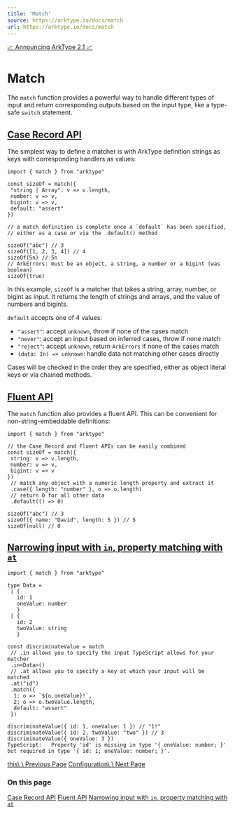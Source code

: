 ```yaml
---
title: 'Match'
source: https://arktype.io/docs/match
url: https://arktype.io/docs/match
---
```


[📈 Announcing ArkType 2.1 📈](https://arktype.io/docs/blog/2.1)

# Match

The `match` function provides a powerful way to handle different types of input and return corresponding outputs based
on the input type, like a type-safe `switch` statement.

## [Case Record API](https://arktype.io/docs/match#case-record-api)

The simplest way to define a matcher is with ArkType definition strings as keys with corresponding handlers as values:

```
import { match } from "arktype"

const sizeOf = match({
 "string | Array": v => v.length,
 number: v => v,
 bigint: v => v,
 default: "assert"
})

// a match definition is complete once a `default` has been specified,
// either as a case or via the .default() method

sizeOf("abc") // 3
sizeOf([1, 2, 3, 4]) // 4
sizeOf(5n) // 5n
// ArkErrors: must be an object, a string, a number or a bigint (was boolean)
sizeOf(true)
```

In this example, `sizeOf` is a matcher that takes a string, array, number, or bigint as input. It returns the length of
strings and arrays, and the value of numbers and bigints.

`default` accepts one of 4 values:

- `"assert"`: accept `unknown`, throw if none of the cases match
- `"never"`: accept an input based on inferred cases, throw if none match
- `"reject"`: accept `unknown`, return `ArkErrors` if none of the cases match
- `(data: In) => unknown`: handle data not matching other cases directly

Cases will be checked in the order they are specified, either as object literal keys or via chained methods.

## [Fluent API](https://arktype.io/docs/match#fluent-api)

The `match` function also provides a fluent API. This can be convenient for non-string-embeddable definitions:

```
import { match } from "arktype"

// the Case Record and Fluent APIs can be easily combined
const sizeOf = match({
 string: v => v.length,
 number: v => v,
 bigint: v => v
})
 // match any object with a numeric length property and extract it
 .case({ length: "number" }, o => o.length)
 // return 0 for all other data
 .default(() => 0)

sizeOf("abc") // 3
sizeOf({ name: "David", length: 5 }) // 5
sizeOf(null) // 0
```

## [Narrowing input with `in`, property matching with `at`](https://arktype.io/docs/match#narrowing-input-with-in-property-matching-with-at)

```
import { match } from "arktype"

type Data =
 | {
   id: 1
   oneValue: number
   }
 | {
   id: 2
   twoValue: string
   }

const discriminateValue = match
 // .in allows you to specify the input TypeScript allows for your matcher
 .in<Data>()
 // .at allows you to specify a key at which your input will be matched
 .at("id")
 .match({
  1: o => `${o.oneValue}!`,
  2: o => o.twoValue.length,
  default: "assert"
 })

discriminateValue({ id: 1, oneValue: 1 }) // "1!"
discriminateValue({ id: 2, twoValue: "two" }) // 3
discriminateValue({ oneValue: 3 })
TypeScript:   Property 'id' is missing in type '{ oneValue: number; }' but required in type '{ id: 1; oneValue: number; }'.
```

[this\\ \\ Previous Page](https://arktype.io/docs/expressions#this)
[Configuration\\ \\ Next Page](https://arktype.io/docs/configuration)

### On this page

[Case Record API](https://arktype.io/docs/match#case-record-api) [Fluent API](https://arktype.io/docs/match#fluent-api)
[Narrowing input with `in`, property matching with `at`](https://arktype.io/docs/match#narrowing-input-with-in-property-matching-with-at)
